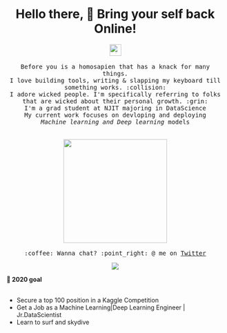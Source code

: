 <h1 align="center">Hello there, 👋 Bring your self back Online!</h1>


<p align="center">
  <img src="https://user-images.githubusercontent.com/5679180/79618120-0daffb80-80be-11ea-819e-d2b0fa904d07.gif" width="27px">
  <br><br>
  <samp>
    Before you is a homosapien that has a knack for many things. <br>
    I love building tools, writing & slapping my keyboard till something works. :collision:<br>
    I adore wicked people. I'm specifically referring to folks that are wicked about their personal growth. :grin: 
    <br>I'm a grad student at NJIT majoring in DataScience
    <br>My current work focuses on devloping and deploying
      <br><em>Machine learning and Deep learning</em> models
    <br><br><br>
    <img src="https://i.imgur.com/kdKhgx6.gif" width="240px" align="center">
    <br><br>:coffee: Wanna chat? :point_right: @ me on <a href="https://twitter.com/GonnuruSampath">Twitter</a>
  </samp>
</p>

<p align="center"><img src= "https://github-readme-stats.vercel.app/api?username=gonnuru&show_icons=true"></p>

**:telescope: 2020 goal**<br><br>
- Secure a top 100 position in a Kaggle Competition
- Get a Job as a Machine Learning|Deep Learning Engineer | Jr.DataScientist
- Learn to surf and skydive



